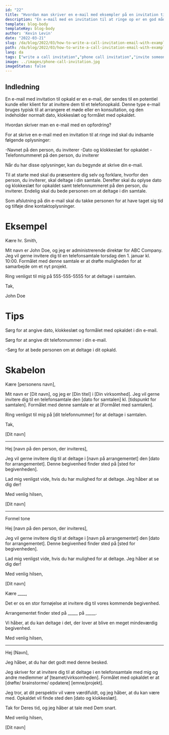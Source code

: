 ```yaml
---
id: "22"
title: "Hvordan man skriver en e-mail med eksempler på en invitation til at ringe op"
description: "En e-mail med en invitation til at ringe op er en god måde at arrangere et møde eller en konsultation med en potentiel kunde eller klient på."
template: blog-body
templateKey: blog-body
author: 'Kevin Levin'
date: "2022-03-21"
slug: /da/blog/2022/03/how-to-write-a-call-invitation-email-with-examples
path: /da/blog/2022/03/how-to-write-a-call-invitation-email-with-examples
lang: da
tags: ["write a call invitation","phone call invitation","invite someone to participate in a phone call","invitation letter phone call"]
image: ../images/phone-call-invitation.jpg
imageStatus: false
---
```

## Indledning

En e-mail med invitation til opkald er en e-mail, der sendes til en potentiel kunde eller klient for at invitere dem til et telefonopkald. Denne type e-mail bruges typisk til at arrangere et møde eller en konsultation, og den indeholder normalt dato, klokkeslæt og formålet med opkaldet.


Hvordan skriver man en e-mail med en opfordring?

For at skrive en e-mail med en invitation til at ringe ind skal du indsamle følgende oplysninger:

-Navnet på den person, du inviterer
-Dato og klokkeslæt for opkaldet
-Telefonnummeret på den person, du inviterer

Når du har disse oplysninger, kan du begynde at skrive din e-mail.

Til at starte med skal du præsentere dig selv og forklare, hvorfor den person, du inviterer, skal deltage i din samtale. Derefter skal du oplyse dato og klokkeslæt for opkaldet samt telefonnummeret på den person, du inviterer. Endelig skal du bede personen om at deltage i din samtale.

Som afslutning på din e-mail skal du takke personen for at have taget sig tid og tilføje dine kontaktoplysninger.


# Eksempel

Kære hr. Smith,

Mit navn er John Doe, og jeg er administrerende direktør for ABC Company. Jeg vil gerne invitere dig til en telefonsamtale torsdag den 1. januar kl. 10:00. Formålet med denne samtale er at drøfte muligheden for at samarbejde om et nyt projekt.

Ring venligst til mig på 555-555-5555 for at deltage i samtalen.

Tak,

John Doe

# Tips

Sørg for at angive dato, klokkeslæt og formålet med opkaldet i din e-mail.

Sørg for at angive dit telefonnummer i din e-mail.

-Sørg for at bede personen om at deltage i dit opkald.

# Skabelon

Kære [personens navn],

Mit navn er [Dit navn], og jeg er [Din titel] i [Din virksomhed]. Jeg vil gerne invitere dig til en telefonsamtale den [dato for samtalen] kl. [tidspunkt for samtalen]. Formålet med denne samtale er at [Formålet med samtalen].

Ring venligst til mig på [dit telefonnummer] for at deltage i samtalen.

Tak,

[Dit navn]

---

Hej [navn på den person, der inviteres],

Jeg vil gerne invitere dig til at deltage i [navn på arrangementet] den [dato for arrangementet]. Denne begivenhed finder sted på [sted for begivenheden].

Lad mig venligst vide, hvis du har mulighed for at deltage. Jeg håber at se dig der!

Med venlig hilsen,

[Dit navn]

---

Formel tone

Hej [navn på den person, der inviteres],

Jeg vil gerne invitere dig til at deltage i [navn på arrangementet] den [dato for arrangementet]. Denne begivenhed finder sted på [sted for begivenheden].

Lad mig venligst vide, hvis du har mulighed for at deltage. Jeg håber at se dig der!

Med venlig hilsen,

[Dit navn]



Kære ____,

Det er os en stor fornøjelse at invitere dig til vores kommende begivenhed.

Arrangementet finder sted på _____ på _____.

Vi håber, at du kan deltage i det, der lover at blive en meget mindeværdig begivenhed.

Med venlig hilsen,

___



Hej [Navn],

Jeg håber, at du har det godt med denne besked.

Jeg skriver for at invitere dig til at deltage i en telefonsamtale med mig og andre medlemmer af [teamet/virksomheden]. Formålet med opkaldet er at [drøfte/ brainstorme/ opdatere] [emne/projekt].

Jeg tror, at dit perspektiv vil være værdifuldt, og jeg håber, at du kan være med. Opkaldet vil finde sted den [dato og klokkeslæt].

Tak for Deres tid, og jeg håber at tale med Dem snart.

Med venlig hilsen,

[Dit navn]





